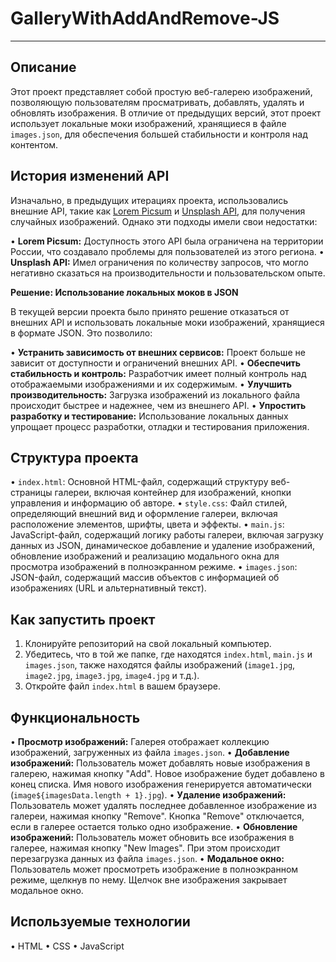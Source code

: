 # GalleryWithAddAndRemove-JS
---

## Описание

Этот проект представляет собой простую веб-галерею изображений, позволяющую пользователям просматривать, добавлять, удалять и обновлять изображения. В отличие от предыдущих версий, этот проект использует локальные моки изображений, хранящиеся в файле `images.json`, для обеспечения большей стабильности и контроля над контентом.

## История изменений API

Изначально, в предыдущих итерациях проекта, использовались внешние API, такие как [Lorem Picsum](https://picsum.photos/) и [Unsplash API](https://unsplash.com/developers), для получения случайных изображений. Однако эти подходы имели свои недостатки:

•   **Lorem Picsum:** Доступность этого API была ограничена на территории России, что создавало проблемы для пользователей из этого региона.
•   **Unsplash API:** Имел ограничения по количеству запросов, что могло негативно сказаться на производительности и пользовательском опыте.

**Решение: Использование локальных моков в JSON**

В текущей версии проекта было принято решение отказаться от внешних API и использовать локальные моки изображений, хранящиеся в формате JSON. Это позволило:

•   **Устранить зависимость от внешних сервисов:** Проект больше не зависит от доступности и ограничений внешних API.
•   **Обеспечить стабильность и контроль:** Разработчик имеет полный контроль над отображаемыми изображениями и их содержимым.
•   **Улучшить производительность:** Загрузка изображений из локального файла происходит быстрее и надежнее, чем из внешнего API.
•   **Упростить разработку и тестирование:** Использование локальных данных упрощает процесс разработки, отладки и тестирования приложения.

## Структура проекта

•   `index.html`: Основной HTML-файл, содержащий структуру веб-страницы галереи, включая контейнер для изображений, кнопки управления и информацию об авторе.
•   `style.css`: Файл стилей, определяющий внешний вид и оформление галереи, включая расположение элементов, шрифты, цвета и эффекты.
•   `main.js`: JavaScript-файл, содержащий логику работы галереи, включая загрузку данных из JSON, динамическое добавление и удаление изображений, обновление изображений и реализацию модального окна для просмотра изображений в полноэкранном режиме.
•   `images.json`: JSON-файл, содержащий массив объектов с информацией об изображениях (URL и альтернативный текст).

## Как запустить проект

1.  Клонируйте репозиторий на свой локальный компьютер.
2.  Убедитесь, что в той же папке, где находятся `index.html`, `main.js` и `images.json`, также находятся файлы изображений (`image1.jpg`, `image2.jpg`, `image3.jpg`, `image4.jpg` и т.д.).
3.  Откройте файл `index.html` в вашем браузере.

## Функциональность

•   **Просмотр изображений:** Галерея отображает коллекцию изображений, загруженных из файла `images.json`.
•   **Добавление изображений:** Пользователь может добавлять новые изображения в галерею, нажимая кнопку "Add". Новое изображение будет добавлено в конец списка. Имя нового изображения генерируется автоматически (`image${imagesData.length + 1}.jpg`).
•   **Удаление изображений:** Пользователь может удалять последнее добавленное изображение из галереи, нажимая кнопку "Remove". Кнопка "Remove" отключается, если в галерее остается только одно изображение.
•   **Обновление изображений:** Пользователь может обновить все изображения в галерее, нажимая кнопку "New Images". При этом происходит перезагрузка данных из файла `images.json`.
•   **Модальное окно:** Пользователь может просмотреть изображение в полноэкранном режиме, щелкнув по нему. Щелчок вне изображения закрывает модальное окно.

## Используемые технологии

•   HTML
•   CSS
•   JavaScript